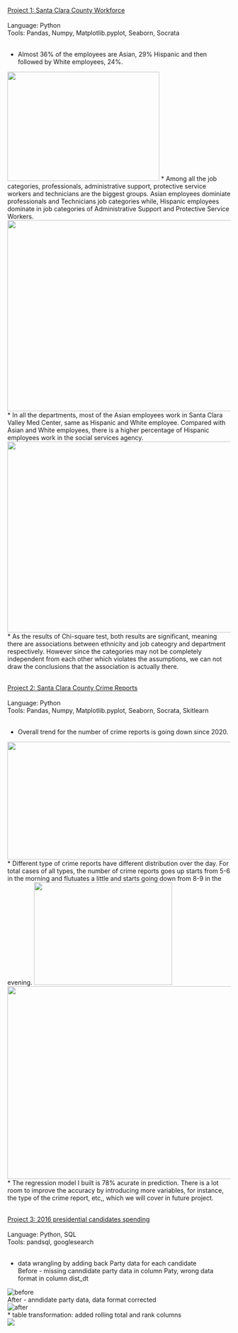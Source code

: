 [Project 1: Santa Clara County Workforce](https://github.com/ChantieSophia/scc-employee)<br><br>
Language: Python <br>
Tools: Pandas, Numpy, Matplotlib.pyplot, Seaborn, Socrata <br><br>
* Almost 36% of the employees are Asian, 29% Hispanic and then followed by White employees, 24%.<br>
<img src="./Top_3_employee_groups.png" width="343" height="246">
* Among all the job categories, professionals, administrative support, protective service workers and technicians are the biggest groups. Asian employees dominiate professionals and Technicians job categories while, Hispanic employees dominate in job categories of Administrative Support and Protective Service Workers.<br>
<img src="./Employee_count_in_job_category.png" width="762" height="430">
* In all the departments, most of the Asian employees work in Santa Clara Valley Med Center, same as Hispanic and White employee. Compared with Asian and White employees, there is a higher percentage of Hispanic employees work in the social services agency.<br>
<img src="./employee_count_in_department.png" width="717" height="430">
* As the results of Chi-square test, both results are significant, meaning there are associations between ethnicity and job cateogry and department respectively. However since the categories may not be completely independent from each other which violates the assumptions, we can not draw the conclusions that the association is actually there.<br><br>

[Project 2: Santa Clara County Crime Reports](https://github.com/ChantieSophia/scc-crime-reports)<br><br>
Language: Python <br>
Tools: Pandas, Numpy, Matplotlib.pyplot, Seaborn, Socrata, Skitlearn<br><br>
* Overall trend for the number of crime reports is going down since 2020.
<img src="./overall-trend.PNG" width="720" height ="265">
* Different type of crime reports have different distribution over the day. For total cases of all types, the number of crime reports goes up starts from 5-6 in the morning and flutuates a little and starts going down from 8-9 in the evening.
<img src="./count-by-hours.PNG" width="312" height ="231">
<img src="./count-by-hour-type.PNG" width="1088" height ="434">
* The regression model I built is 78% acurate in prediction. There is a lot room to improve the accuracy by introducing more variables, for instance, the type of the crime report, etc,, which we will cover in future project.<br><br>



[Project 3: 2016 presidential candidates spending](https://github.com/ChantieSophia/2016-president-candidates-spending.git)<br><br>
Language: Python, SQL<br>
Tools: pandsql, googlesearch<br><br>
* data wrangling by adding back Party data for each candidate<br>
Before - missing canndidate party data in column Paty, wrong data format in column dist_dt<br>
<img src="./before.PNG" alt = 'before'>
<br>
After - anndidate party data, data format corrected<br>
<img src="./after.PNG" alt = 'after'>
<br>
* table transformation: added rolling total and rank columns<br>
<img src="./windows-functions.PNG">


